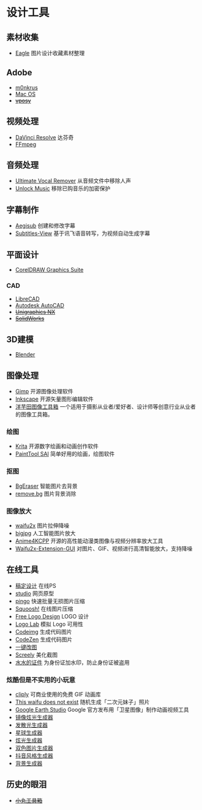 # 设计工具

## 素材收集

- [Eagle](https://cn.eagle.cool/)
图片设计收藏素材整理

## Adobe

- [m0nkrus](https://w14.monkrus.ws/)
- [Mac OS](https://appstorrent.ru/)
- ~~[vposy](https://weibo.com/u/1112829033)~~

## 视频处理

- [DaVinci Resolve](https://www.blackmagicdesign.com/cn/products/davinciresolve) 达芬奇
- [FFmpeg](https://ffmpeg.org/)

## 音频处理

- [Ultimate Vocal Remover](https://github.com/Anjok07/ultimatevocalremovergui) 从音频文件中移除人声
- [Unlock Music](https://tool.ixarea.com/music/) 移除已购音乐的加密保护

## 字幕制作

- [Aegisub](https://aegisub.org/zh-cn/downloads/) 创建和修改字幕
- [Subtitles-View](https://github.com/fordes123/Subtitles-View) 基于讯飞语音转写，为视频自动生成字幕

## 平面设计

- [CorelDRAW Graphics Suite](https://www.coreldraw.com/cn/)

### CAD

- [LibreCAD](http://librecad.org/cms/home.html)
- [Autodesk AutoCAD](https://www.autodesk.com.cn/products/autocad/overview)
- ~~[Unigraphics NX](https://www.plm.automation.siemens.com/en/products/nx/index.shtml)~~
- ~~[SolidWorks](http://www.solidworks.com/)~~

## 3D建模

- [Blender](https://www.blender.org/download/)

## 图像处理

- [Gimp](https://www.gimp.org/)
开源图像处理软件
- [Inkscape](https://inkscape.org/zh/)
开源矢量图形编辑软件
- [洋芋田图像工具箱](https://imagetoolkit.potatofield.cn/)
一个适用于摄影从业者/爱好者、设计师等创意行业从业者的图像工具箱。

### 绘图

- [Krita](https://krita.org/zh/)
开源数字绘画和动画创作软件
- [PaintTool SAI](https://www.systemax.jp/ja/sai/)
简单好用的绘画，绘图软件

### 抠图

- [BgEraser](https://bgeraser.com/)
智能图片去背景
- [remove.bg](https://www.remove.bg/zh)
图片背景消除

### 图像放大

- [waifu2x](http://waifu2x.udp.jp/)
图片拉伸降噪
- [bigjpg](https://bigjpg.com/)
人工智能图片放大
- [Anime4KCPP](https://github.com/TianZerL/Anime4KCPP)
开源的高性能动漫类图像与视频分辨率放大工具
- [Waifu2x-Extension-GUI](https://github.com/AaronFeng753/Waifu2x-Extension-GUI)
对图片、GIF、视频进行高清智能放大，支持降噪

## 在线工具

- [稿定设计](https://ps.gaoding.com/#/) 在线PS
- [studio](https://studio.design/) 网页原型
- [pingo](https://css-ig.net/pingo) 快速批量无损图片压缩
- [Squoosh!](https://squoosh.app/) 在线图片压缩
- [Free Logo Design](https://www.freelogodesign.org/) LOGO 设计
- [Logo Lab](https://logolab.app/home) 模拟 Logo 可用性
- [Codeimg](https://codeimg.io/) 生成代码图片
- [CodeZen](http://codezen.rishimohan.me/) 生成代码图片
- [一键改图](https://yijiangaitu.com/)
- [Screely](https://www.screely.com/) 美化截图
- [水水的证件](http://www.simpletool.cn/) 为身份证加水印，防止身份证被盗用

### 炫酷但是不实用的小玩意

- [cliply](https://cliply.co/)
可商业使用的免费 GIF 动画库
- [This waifu does not exist](https://www.thiswaifudoesnotexist.net/)
随机生成「二次元妹子」照片
- [Google Earth Studio](https://www.google.com/earth/studio/?ref=appinn)
Google 官方发布用「卫星图像」制作动画视频工具
- [镜像炫光生成器](http://weavesilk.com/)
- [发散光生成器](https://wangyasai.github.io/Stars-Emmision/)
- [星球生成器](http://planetmaker.wthr.us/)
- [炫光生成器](https://codepen.io/tsuhre/full/BYbjyg)
- [双色图片生成器](https://duotone.shapefactory.co/?f=fdfdfd&t=000000&q=_)
- [抖音风格生成器](https://photomosh.com/)
- [背景生成器](https://bggenerator.com/zh-cn.php)

## 历史的眼泪

- ~~[小丸工具箱](https://maruko.appinn.me/)~~
